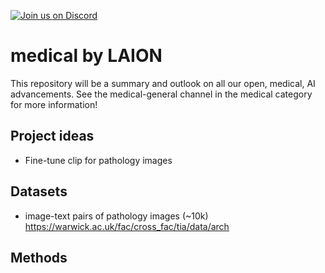 <a href="https://discord.gg/xBPBXfcFHd"><img alt="Join us on Discord" src="https://img.shields.io/discord/823813159592001537?color=5865F2&logo=discord&logoColor=white"></a></br>

# medical by LAION
This repository will be a summary and outlook on all our open, medical, AI advancements. See the medical-general channel in the medical category for more information! 

## Project ideas
- Fine-tune clip for pathology images

## Datasets
- image-text pairs of pathology images (~10k) https://warwick.ac.uk/fac/cross_fac/tia/data/arch

## Methods
